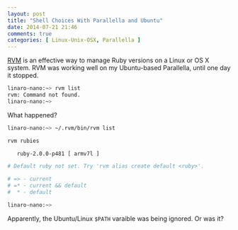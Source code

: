 ```yaml
---
layout: post
title: "Shell Choices With Parallella and Ubuntu"
date: 2014-07-21 21:46
comments: true
categories: [ Linux-Unix-OSX, Parallella ]
---
```

[RVM](/blog/2013/05/16/upgrading-ruby-with-rvm/) is an effective way to manage Ruby versions on a Linux or OS X system. RVM was working well on my Ubuntu-based Parallella, until one day it stopped.

```bash
linaro-nano:~> rvm list
rvm: Command not found.
linaro-nano:~>

```
What happened?
<!--more-->

```bash
linaro-nano:~> ~/.rvm/bin/rvm list

rvm rubies

   ruby-2.0.0-p481 [ armv7l ]

# Default ruby not set. Try 'rvm alias create default <ruby>'.

# => - current
# =* - current && default
#  * - default

linaro-nano:~>

```
Apparently, the Ubuntu/Linux `$PATH` varaible was being ignored. Or was
it?



